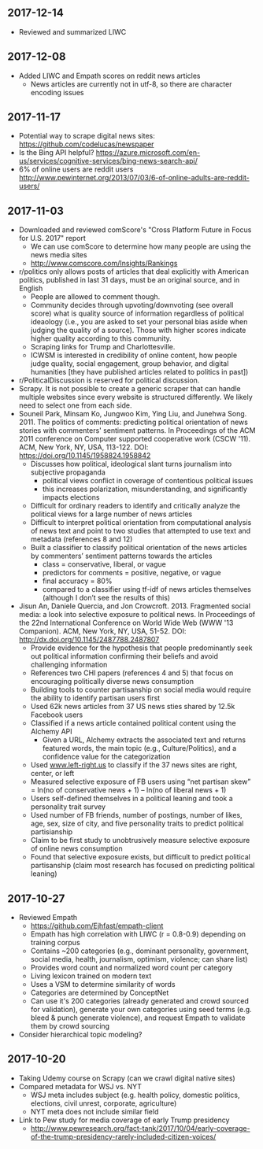 ## 2017-12-14
* Reviewed and summarized LIWC

## 2017-12-08
* Added LIWC and Empath scores on reddit news articles
  * News articles are currently not in utf-8, so there are character encoding issues


## 2017-11-17
* Potential way to scrape digital news sites: https://github.com/codelucas/newspaper
* Is the Bing API helpful? https://azure.microsoft.com/en-us/services/cognitive-services/bing-news-search-api/
* 6% of online users are reddit users http://www.pewinternet.org/2013/07/03/6-of-online-adults-are-reddit-users/

## 2017-11-03
* Downloaded and reviewed comScore's "Cross Platform Future in Focus for U.S. 2017" report
  * We can use comScore to determine how many people are using the news media sites
  * http://www.comscore.com/Insights/Rankings
* r/politics only allows posts of articles that deal explicitly with American politics, published in last 31 days, must be an original source, and in English
  * People are allowed to comment though.
  * Community decides through upvoting/downvoting (see overall score) what is quality source of information regardless of political ideaology (i.e., you are asked to set your personal bias aside when judging the quality of a source). Those with higher scores indicate higher quality according to this community.
  * Scraping links for Trump and Charlottesville.
  * ICWSM is interested in credibility of online content, how people judge quality, social engagement, group behavior, and digital humanities [they have published articles related to politics in past])
* r/PoliticalDiscussion is reserved for political discussion.
* Scrapy. It is not possible to create a generic scraper that can handle multiple websites since every website is structured differently.  We likely need to select one from each side.
* Souneil Park, Minsam Ko, Jungwoo Kim, Ying Liu, and Junehwa Song. 2011. The politics of comments: predicting political orientation of news stories with commenters' sentiment patterns. In Proceedings of the ACM 2011 conference on Computer supported cooperative work (CSCW '11). ACM, New York, NY, USA, 113-122. DOI: https://doi.org/10.1145/1958824.1958842
  * Discusses how political, ideological slant turns journalism into subjective propaganda
    * political views conflict in coverage of contentious political issues
    * this increases polarization, misunderstanding, and significantly impacts elections
  * Difficult for ordinary readers to identify and critically analyze the political views for a large number of news articles
  * Difficult to interpret political orientation from computational analysis of news text and point to two studies that attempted to use text and metadata (references 8 and 12)
  * Built a classifier to classify political orientation of the news articles by commenters’ sentiment patterns towards the articles
    * class = conservative, liberal, or vague
    * predictors for comments = positive, negative, or vague
    * final accuracy = 80%
    * compared to a classifier using tf-idf of news articles themselves (although I don’t see the results of this)
* Jisun An, Daniele Quercia, and Jon Crowcroft. 2013. Fragmented social media: a look into selective exposure to political news. In Proceedings of the 22nd International Conference on World Wide Web (WWW '13 Companion). ACM, New York, NY, USA, 51-52. DOI: http://dx.doi.org/10.1145/2487788.2487807
  * Provide evidence for the hypothesis that people predominantly seek out political information confirming their beliefs and avoid challenging information
  * References two CHI papers (references 4 and 5) that focus on encouraging politically diverse news consumption
  * Building tools to counter partisanship on social media would require the ability to identify partisan users first
  * Used 62k news articles from 37 US news sties shared by 12.5k Facebook users
  * Classified if a news article contained political content using the Alchemy API
    * Given a URL, Alchemy extracts the associated text and returns featured words, the main topic (e.g., Culture/Politics), and a confidence value for the categorization
  * Used www.left-right.us to classify if the 37 news sites are right, center, or left
  * Measured selective exposure of FB users using “net partisan skew” = ln(no of conservative news + 1) – ln(no of liberal news + 1)
  * Users self-defined themselves in a political leaning and took a personality trait survey
  * Used number of FB friends, number of postings, number of likes, age, sex, size of city, and five personality traits to predict political partisianship
  * Claim to be first study to unobtrusively measure selective exposure of online news consumption
  * Found that selective exposure exists, but difficult to predict political partisanship (claim most research has focused on predicting political leaning)

## 2017-10-27
* Reviewed Empath
  * https://github.com/Ejhfast/empath-client
  * Empath has high correlation with LIWC (r = 0.8-0.9) depending on training corpus
  * Contains ~200 categories (e.g., dominant personality, government, social media, health, journalism, optimism, violence; can share list)
  * Provides word count and normalized word count per category
  * Living lexicon trained on modern text
  * Uses a VSM to determine similarity of words
  * Categories are determined by ConceptNet
  * Can use it's 200 categories (already generated and crowd sourced for validation), generate your own categories using seed terms (e.g. bleed & punch generate violence), and request Empath to validate them by crowd sourcing
* Consider hierarchical topic modeling?

## 2017-10-20
* Taking Udemy course on Scrapy (can we crawl digital native sites)
* Compared metadata for WSJ vs. NYT
  * WSJ meta includes subject (e.g. health policy, domestic politics, elections, civil unrest, corporate, agriculture)
  * NYT meta does not include similar field
* Link to Pew study for media coverage of early Trump presidency
  * http://www.pewresearch.org/fact-tank/2017/10/04/early-coverage-of-the-trump-presidency-rarely-included-citizen-voices/
